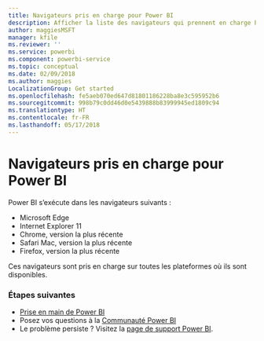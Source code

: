 ```yaml
---
title: Navigateurs pris en charge pour Power BI
description: Afficher la liste des navigateurs qui prennent en charge Power BI
author: maggiesMSFT
manager: kfile
ms.reviewer: ''
ms.service: powerbi
ms.component: powerbi-service
ms.topic: conceptual
ms.date: 02/09/2018
ms.author: maggies
LocalizationGroup: Get started
ms.openlocfilehash: fe5aeb070ed647d81801186228ba8e3c595952b6
ms.sourcegitcommit: 998b79c0dd46d0e5439888b83999945ed1809c94
ms.translationtype: HT
ms.contentlocale: fr-FR
ms.lasthandoff: 05/17/2018
---
```

# <a name="supported-browsers-for-power-bi"></a>Navigateurs pris en charge pour Power BI
Power BI s’exécute dans les navigateurs suivants :

* Microsoft Edge
* Internet Explorer 11
* Chrome, version la plus récente
* Safari Mac, version la plus récente
* Firefox, version la plus récente

Ces navigateurs sont pris en charge sur toutes les plateformes où ils sont disponibles.

### <a name="next-steps"></a>Étapes suivantes
* [Prise en main de Power BI](service-get-started.md)
* Posez vos questions à la [Communauté Power BI](http://community.powerbi.com/)
* Le problème persiste ? Visitez la [page de support Power BI](https://powerbi.microsoft.com/support/).

